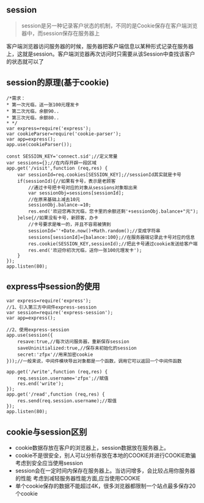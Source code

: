 ## session
> session是另一种记录客户状态的机制，不同的是Cookie保存在客户端浏览器中，而session保存在服务器上

客户端浏览器访问服务器的时候，服务器把客户端信息以某种形式记录在服务器上，这就是session。客户端浏览器再次访问时只需要从该Session中查找该客户的状态就可以了

## session的原理(基于cookie)

```
/*需求：
* 第一次光临，送一张100元理发卡
* 第二次光临，余额90..
* 第三次光临，余额80..
* */
var express=require('express');
var cookieParser=require('cookie-parser');
var app=express();
app.use(cookieParser());

const SESSION_KEY='connect.sid';//定义常量
var sessions={};//在内存开辟一段区域
app.get('/visit',function (req,res) {
    var sessionId=req.cookies[SESSION_KEY];//sessionId其实就是卡号
    if(sessionId){//如果有卡号，表示是老顾客
        //通过卡号把卡号对应的对象从sessions对象取出来
        var sessionObj=sessions[sessionId];
        //在原来基础上减去10元
        sessionObj.balance-=10;
        res.end('欢迎您再次光临，您卡里的余额还剩'+sessionObj.balance+"元");
    }else{//如果没有卡号，新顾客，办卡
        //卡号要求是唯一的，并且不容易被猜到
        sessionId=''+Date.now()+Math.random();//变成字符串
        sessions[sessionId]={balance:100};//在服务器端记录此卡号对应的信息
        res.cookie(SESSION_KEY,sessionId);//把此卡号通过cookie发送给客户端
        res.end('欢迎你初次光临，送你一张100元理发卡');
    }
});
app.listen(80);
```

## express中session的使用
```
var express=require('express');
//1、引入第三方中间件express-session
var session=require('express-session');
var app=express();

//2、使用express-session
app.use(session({
    resave:true,//每次访问服务器，重新保存session
    saveUninitialized:true,//保存未初始化的session
    secret:'zfpx'//用来加密cookie
}));//一般来说，中间件模块导出对象都是一个函数，调用它可以返回一个中间件函数

app.get('/write',function (req,res) {
    req.session.username='zfpx';//赋值
    res.end('write');
});
app.get('/read',function (req,res) {
    res.send(req.session.username);//取值
});
app.listen(80);
```

## cookie与session区别
- cookie数据存放在客户的浏览器上，session数据放在服务器上。
- cookie不是很安全，别人可以分析存放在本地的COOKIE并进行COOKIE欺骗 考虑到安全应当使用session
- session会在一定时间内保存在服务器上。当访问增多，会比较占用你服务器的性能 考虑到减轻服务器性能方面,应当使用COOKIE
- 单个cookie保存的数据不能超过4K，很多浏览器都限制一个站点最多保存20个cookie